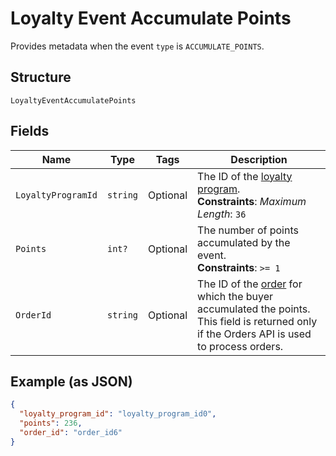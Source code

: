 
# Loyalty Event Accumulate Points

Provides metadata when the event `type` is `ACCUMULATE_POINTS`.

## Structure

`LoyaltyEventAccumulatePoints`

## Fields

| Name | Type | Tags | Description |
|  --- | --- | --- | --- |
| `LoyaltyProgramId` | `string` | Optional | The ID of the [loyalty program](../../doc/models/loyalty-program.md).<br>**Constraints**: *Maximum Length*: `36` |
| `Points` | `int?` | Optional | The number of points accumulated by the event.<br>**Constraints**: `>= 1` |
| `OrderId` | `string` | Optional | The ID of the [order](../../doc/models/order.md) for which the buyer accumulated the points.<br>This field is returned only if the Orders API is used to process orders. |

## Example (as JSON)

```json
{
  "loyalty_program_id": "loyalty_program_id0",
  "points": 236,
  "order_id": "order_id6"
}
```

